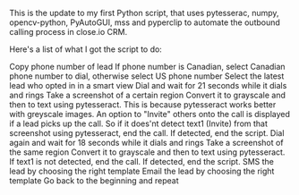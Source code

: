 This is the update to my first Python script, that uses pytesserac, numpy, opencv-python, PyAutoGUI, mss and pyperclip to automate the outbound calling process in close.io CRM.

Here's a list of what I got the script to do:

Copy phone number of lead
If phone number is Canadian, select Canadian phone number to dial, otherwise select US phone number
Select the latest lead who opted in in a smart view
Dial and wait for 21 seconds while it dials and rings
Take a screenshot of a certain region
Convert it to grayscale and then to text using pytesseract. This is because pytesseract works better with greyscale images.
An option to "Invite" others onto the call is displayed if a lead picks up the call. So if it does'nt detect text1 (Invite) from that screenshot using pytesseract, end the call. If detected, end the script.
Dial again and wait for 18 seconds while it dials and rings
Take a screenshot of the same region
Convert it to grayscale and then to text using pytesseract.
If text1 is not detected, end the call. If detected, end the script.
SMS the lead by choosing the right template
Email the lead by choosing the right template
Go back to the beginning and repeat

